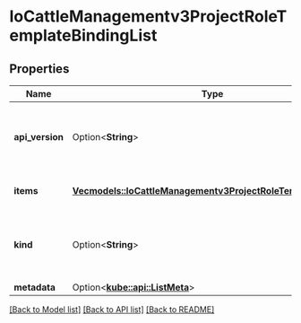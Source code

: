 # IoCattleManagementv3ProjectRoleTemplateBindingList

## Properties

Name | Type | Description | Notes
------------ | ------------- | ------------- | -------------
**api_version** | Option<**String**> | APIVersion defines the versioned schema of this representation of an object. Servers should convert recognized schemas to the latest internal value, and may reject unrecognized values. More info: https://git.k8s.io/community/contributors/devel/sig-architecture/api-conventions.md#resources | [optional]
**items** | [**Vec<models::IoCattleManagementv3ProjectRoleTemplateBinding>**](ioCattleManagementv3ProjectRoleTemplateBinding.md) | List of projectroletemplatebindings. More info: https://git.k8s.io/community/contributors/devel/sig-architecture/api-conventions.md | 
**kind** | Option<**String**> | Kind is a string value representing the REST resource this object represents. Servers may infer this from the endpoint the client submits requests to. Cannot be updated. In CamelCase. More info: https://git.k8s.io/community/contributors/devel/sig-architecture/api-conventions.md#types-kinds | [optional]
**metadata** | Option<[**kube::api::ListMeta**](ioK8sApimachineryPkgApisMetaV1ListMeta.md)> |  | [optional]

[[Back to Model list]](../README.md#documentation-for-models) [[Back to API list]](../README.md#documentation-for-api-endpoints) [[Back to README]](../README.md)


